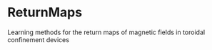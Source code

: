 # ReturnMaps
Learning methods for the return maps of magnetic fields in toroidal confinement devices
